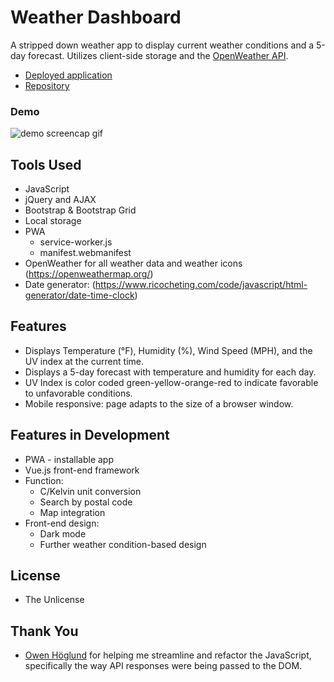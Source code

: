 # Weather Dashboard
A stripped down weather app to display current weather conditions and a 5-day forecast. Utilizes client-side storage and the [OpenWeather API](https://openweathermap.org/).

* [Deployed application](https://coryjquirk.github.io/weather-dashboard/index.html)
* [Repository](https://github.com/coryjquirk/weather-dashboard)
### Demo
<img src="https://coryjquirk.github.io/weather-dashboard/weatherdashboard.gif" alt="demo screencap gif">

## Tools Used
* JavaScript
* jQuery and AJAX
* Bootstrap & Bootstrap Grid
* Local storage
* PWA
  * service-worker.js
  * manifest.webmanifest
* OpenWeather for all weather data and weather icons (https://openweathermap.org/)
* Date generator: (https://www.ricocheting.com/code/javascript/html-generator/date-time-clock)

## Features
* Displays Temperature (°F), Humidity (%), Wind Speed (MPH), and the UV index at the current time.
* Displays a 5-day forecast with temperature and humidity for each day.
* UV Index is color coded green-yellow-orange-red to indicate favorable to unfavorable conditions.
* Mobile responsive: page adapts to the size of a browser window.

## Features in Development
* PWA - installable app  
* Vue.js front-end framework
* Function:  
  * C/Kelvin unit conversion  
  * Search by postal code  
  * Map integration  
* Front-end design:  
  * Dark mode  
  * Further weather condition-based design  

## License
* The Unlicense

## Thank You
* [Owen Höglund](https://github.com/Othedough) for helping me streamline and refactor the JavaScript, specifically the way API responses were being passed to the DOM.
